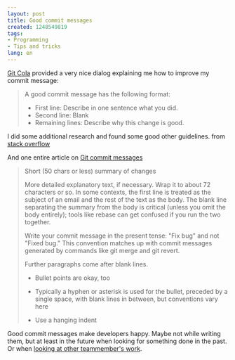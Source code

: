 ```yaml
---
layout: post
title: Good commit messages
created: 1248549819
tags:
- Programming
- Tips and tricks
lang: en
---
```

<a href="http://cola.tuxfamily.org/">Git Cola</a> provided a very nice dialog explaining me how to improve my commit message: 
<blockquote>
A good commit message has the following format:

- First line: Describe in one sentence what you did.
- Second line: Blank
- Remaining lines: Describe why this change is good.
</blockquote>

I did some additional research and found some good other guidelines.
from <a href="http://stackoverflow.com/questions/43598/suggestions-for-a-good-commit-message-format-guideline">stack overflow</a>
<blockquote>
</blockquote>

<blockquote>
</blockquote>

<blockquote>
</blockquote>

And one entire article on <a href="http://www.tpope.net/node/106">Git commit messages</a>

<blockquote>
Short (50 chars or less) summary of changes

More detailed explanatory text, if necessary.  Wrap it to about 72
characters or so.  In some contexts, the first line is treated as the
subject of an email and the rest of the text as the body.  The blank
line separating the summary from the body is critical (unless you omit
the body entirely); tools like rebase can get confused if you run the
two together.

Write your commit message in the present tense: "Fix bug" and not "Fixed
bug."  This convention matches up with commit messages generated by
commands like git merge and git revert.

Further paragraphs come after blank lines.

 - Bullet points are okay, too

 - Typically a hyphen or asterisk is used for the bullet, preceded by a
   single space, with blank lines in between, but conventions vary here

 - Use a hanging indent
</blockquote>

Good commit messages make developers happy. Maybe not while writing them, but at least in the future when looking for something done in the past. Or when <a href="http://www.osnews.com/story/19266/WTFs_m">looking at other teammember's work</a>.
